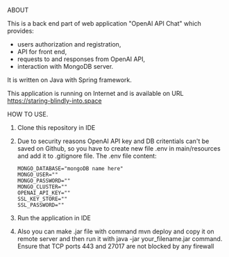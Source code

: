 ABOUT

This is a back end part of web application "OpenAI API Chat" which provides:

- users authorization and registration,
- API for front end,
- requests to and responses from OpenAI API,
- interaction with MongoDB server.

It is written on Java with Spring framework.

This application is running on Internet and is available on URL https://staring-blindly-into.space

HOW TO USE.

1. Clone this repository in IDE
2. Due to security reasons OpenAI API key and DB critentials can't be saved on Github, so you have to create new file .env in main/resources and add it to .gitignore file.
   The .env file content:

       MONGO_DATABASE="mongoDB name here"
       MONGO_USER=""
       MONGO_PASSWORD=""
       MONGO_CLUSTER=""
       OPENAI_API_KEY=""
       SSL_KEY_STORE=""
       SSL_PASSWORD=""
   
 
4. Run the application in IDE
5. Also you can make .jar file with command mvn deploy and copy it on remote server and then run it with java -jar your_filename.jar command. Ensure that TCP ports 443 and 27017 are not blocked by any firewall
